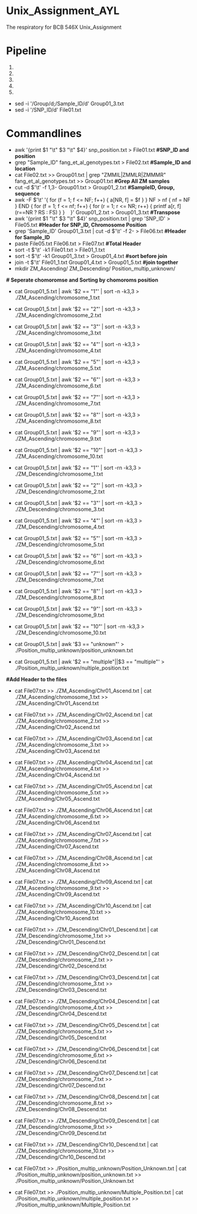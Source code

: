 # Unix_Assignment_AYL
The respiratory for BCB 546X Unix_Assignment

# Pipeline
1. 
2. 
3. 
4. 
5. 
- sed -i '/Group/d;/Sample_ID/d' Group01_3.txt
- sed -i '/SNP_ID/d' File01.txt




# Commandlines
- awk '{print $1 "\t" $3 "\t" $4}' snp_position.txt > File01.txt **#SNP_ID and position**
- grep "Sample_ID" fang_et_al_genotypes.txt > File02.txt  **#Sample_ID and location**
- cat File02.txt >> Group01.txt | grep "ZMMIL\|ZMMLR\|ZMMMR" fang_et_al_genotypes.txt >> Group01.txt **#Grep All ZM samples**
- cut -d $'\t' -f 1,3- Group01.txt > Group01_2.txt **#SampleID, Group, sequence**
- awk -F $'\t' '{
       for (f = 1; f <= NF; f++) { a[NR, f] = $f }
     }
     NF > nf { nf = NF }
     END {
       for (f = 1; f <= nf; f++) {
           for (r = 1; r <= NR; r++) {
               printf a[r, f] (r==NR ? RS : FS)
           }
       }
    }' Group01_2.txt > Group01_3.txt **#Transpose**
- awk '{print $1 "\t" $3 "\t" $4}' snp_position.txt | grep 'SNP_ID' > File05.txt **#Header for SNP_ID, Chromosome Position**
- grep 'Sample_ID' Group01_3.txt | cut -d $'\t' -f 2- > File06.txt **#Header for Sample_ID**
- paste File05.txt File06.txt > File07.txt **#Total Header**
- sort -t $'\t' -k1 File01.txt > File01_1.txt
- sort -t $'\t' -k1 Group01_3.txt > Group01_4.txt **#sort before join**
- join -t $'\t' File01_1.txt Group01_4.txt > Group01_5.txt **#join together**
- mkdir ZM_Ascending/ ZM_Descending/ Position_multip_unknown/

**# Seperate chomoromse and Sorting by chomoroms position**
- cat Group01_5.txt | awk '$2 == "1"' | sort -n -k3,3 > ./ZM_Ascending/chromosome_1.txt
- cat Group01_5.txt | awk '$2 == "2"' | sort -n -k3,3 > ./ZM_Ascending/chromosome_2.txt
- cat Group01_5.txt | awk '$2 == "3"' | sort -n -k3,3 > ./ZM_Ascending/chromosome_3.txt
- cat Group01_5.txt | awk '$2 == "4"' | sort -n -k3,3 > ./ZM_Ascending/chromosome_4.txt
- cat Group01_5.txt | awk '$2 == "5"' | sort -n -k3,3 > ./ZM_Ascending/chromosome_5.txt
- cat Group01_5.txt | awk '$2 == "6"' | sort -n -k3,3 > ./ZM_Ascending/chromosome_6.txt
- cat Group01_5.txt | awk '$2 == "7"' | sort -n -k3,3 > ./ZM_Ascending/chromosome_7.txt
- cat Group01_5.txt | awk '$2 == "8"' | sort -n -k3,3 > ./ZM_Ascending/chromosome_8.txt
- cat Group01_5.txt | awk '$2 == "9"' | sort -n -k3,3 > ./ZM_Ascending/chromosome_9.txt
- cat Group01_5.txt | awk '$2 == "10"' | sort -n -k3,3 > ./ZM_Ascending/chromosome_10.txt

- cat Group01_5.txt | awk '$2 == "1"' | sort -rn -k3,3 > ./ZM_Descending/chromosome_1.txt
- cat Group01_5.txt | awk '$2 == "2"' | sort -rn -k3,3 > ./ZM_Descending/chromosome_2.txt
- cat Group01_5.txt | awk '$2 == "3"' | sort -rn -k3,3 > ./ZM_Descending/chromosome_3.txt
- cat Group01_5.txt | awk '$2 == "4"' | sort -rn -k3,3 > ./ZM_Descending/chromosome_4.txt
- cat Group01_5.txt | awk '$2 == "5"' | sort -rn -k3,3 > ./ZM_Descending/chromosome_5.txt
- cat Group01_5.txt | awk '$2 == "6"' | sort -rn -k3,3 > ./ZM_Descending/chromosome_6.txt
- cat Group01_5.txt | awk '$2 == "7"' | sort -rn -k3,3 > ./ZM_Descending/chromosome_7.txt
- cat Group01_5.txt | awk '$2 == "8"' | sort -rn -k3,3 > ./ZM_Descending/chromosome_8.txt
- cat Group01_5.txt | awk '$2 == "9"' | sort -rn -k3,3 > ./ZM_Descending/chromosome_9.txt
- cat Group01_5.txt | awk '$2 == "10"' | sort -rn -k3,3 > ./ZM_Descending/chromosome_10.txt

- cat Group01_5.txt | awk '$3 == "unknown"' > ./Position_multip_unknown/position_unknown.txt
- cat Group01_5.txt | awk '$2 == "multiple"||$3 == "multiple"' > ./Position_multip_unknown/nultiple_position.txt

**#Add Header to the files**
- cat File07.txt >> ./ZM_Ascending/Chr01_Ascend.txt | cat ./ZM_Ascending/chromosome_1.txt >> ./ZM_Ascending/Chr01_Ascend.txt
- cat File07.txt >> ./ZM_Ascending/Chr02_Ascend.txt | cat ./ZM_Ascending/chromosome_2.txt >> ./ZM_Ascending/Chr02_Ascend.txt
- cat File07.txt >> ./ZM_Ascending/Chr03_Ascend.txt | cat ./ZM_Ascending/chromosome_3.txt >> ./ZM_Ascending/Chr03_Ascend.txt
- cat File07.txt >> ./ZM_Ascending/Chr04_Ascend.txt | cat ./ZM_Ascending/chromosome_4.txt >> ./ZM_Ascending/Chr04_Ascend.txt
- cat File07.txt >> ./ZM_Ascending/Chr05_Ascend.txt | cat ./ZM_Ascending/chromosome_5.txt >> ./ZM_Ascending/Chr05_Ascend.txt
- cat File07.txt >> ./ZM_Ascending/Chr06_Ascend.txt | cat ./ZM_Ascending/chromosome_6.txt >> ./ZM_Ascending/Chr06_Ascend.txt
- cat File07.txt >> ./ZM_Ascending/Chr07_Ascend.txt | cat ./ZM_Ascending/chromosome_7.txt >> ./ZM_Ascending/Chr07_Ascend.txt
- cat File07.txt >> ./ZM_Ascending/Chr08_Ascend.txt | cat ./ZM_Ascending/chromosome_8.txt >> ./ZM_Ascending/Chr08_Ascend.txt
- cat File07.txt >> ./ZM_Ascending/Chr09_Ascend.txt | cat ./ZM_Ascending/chromosome_9.txt >> ./ZM_Ascending/Chr09_Ascend.txt
- cat File07.txt >> ./ZM_Ascending/Chr10_Ascend.txt | cat ./ZM_Ascending/chromosome_10.txt >> ./ZM_Ascending/Chr10_Ascend.txt

- cat File07.txt >> ./ZM_Descending/Chr01_Descend.txt | cat ./ZM_Descending/chromosome_1.txt >> ./ZM_Descending/Chr01_Descend.txt
- cat File07.txt >> ./ZM_Descending/Chr02_Descend.txt | cat ./ZM_Descending/chromosome_2.txt >> ./ZM_Descending/Chr02_Descend.txt
- cat File07.txt >> ./ZM_Descending/Chr03_Descend.txt | cat ./ZM_Descending/chromosome_3.txt >> ./ZM_Descending/Chr03_Descend.txt
- cat File07.txt >> ./ZM_Descending/Chr04_Descend.txt | cat ./ZM_Descending/chromosome_4.txt >> ./ZM_Descending/Chr04_Descend.txt
- cat File07.txt >> ./ZM_Descending/Chr05_Descend.txt | cat ./ZM_Descending/chromosome_5.txt >> ./ZM_Descending/Chr05_Descend.txt
- cat File07.txt >> ./ZM_Descending/Chr06_Descend.txt | cat ./ZM_Descending/chromosome_6.txt >> ./ZM_Descending/Chr06_Descend.txt
- cat File07.txt >> ./ZM_Descending/Chr07_Descend.txt | cat ./ZM_Descending/chromosome_7.txt >> ./ZM_Descending/Chr07_Descend.txt
- cat File07.txt >> ./ZM_Descending/Chr08_Descend.txt | cat ./ZM_Descending/chromosome_8.txt >> ./ZM_Descending/Chr08_Descend.txt
- cat File07.txt >> ./ZM_Descending/Chr09_Descend.txt | cat ./ZM_Descending/chromosome_9.txt >> ./ZM_Descending/Chr09_Descend.txt
- cat File07.txt >> ./ZM_Descending/Chr10_Descend.txt | cat ./ZM_Descending/chromosome_10.txt >> ./ZM_Descending/Chr10_Descend.txt

- cat File07.txt >> ./Position_multip_unknown/Position_Unknown.txt | cat ./Position_multip_unknown/position_unknown.txt >> ./Position_multip_unknown/Position_Unknown.txt
- cat File07.txt >> ./Position_multip_unknown/Multiple_Position.txt | cat ./Position_multip_unknown/multiple_position.txt >> ./Position_multip_unknown/Multiple_Position.txt







